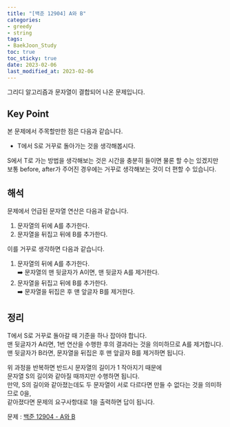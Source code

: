 ```yaml
---
title: "[백준 12904] A와 B"
categories: 
- greedy
- string
tags:
- BaekJoon_Study
toc: true
toc_sticky: true
date: 2023-02-06
last_modified_at: 2023-02-06
---
```


그리디 알고리즘과 문자열이 결합되어 나온 문제입니다.  

## Key Point
본 문제에서 주목할만한 점은 다음과 같습니다.  
- T에서 S로 거꾸로 돌아가는 것을 생각해봅시다.

S에서 T로 가는 방법을 생각해보는 것은 시간을 충분히 들이면 물론 할 수는 있겠지만  
보통 before, after가 주어진 경우에는 거꾸로 생각해보는 것이 더 편할 수 있습니다.  

## 해석
문제에서 언급된 문자열 연산은 다음과 같습니다.   
1. 문자열의 뒤에 A를 추가한다.  
2. 문자열을 뒤집고 뒤에 B를 추가한다.  

이를 거꾸로 생각하면 다음과 같습니다.
1. 문자열의 뒤에 A를 추가한다.  
:arrow_right: 문자열의 맨 뒷글자가 A이면, 맨 뒷글자 A를 제거한다.
2. 문자열을 뒤집고 뒤에 B를 추가한다.  
:arrow_right: 문자열을 뒤집은 후 맨 앞글자 B를 제거한다.

## 정리
T에서 S로 거꾸로 돌아갈 때 기준을 하나 잡아야 합니다.  
맨 뒷글자가 A라면, 1번 연산을 수행한 후의 결과라는 것을 의미하므로 A를 제거합니다.  
맨 뒷글자가 B라면, 문자열을 뒤집은 후 맨 앞글자 B를 제거하면 됩니다.  

위 과정을 반복하면 반드시 문자열의 길이가 1 작아지기 때문에   
문자열 S의 길이와 같아질 때까지만 수행하면 됩니다.  
만약, S의 길이와 같아졌는데도 두 문자열이 서로 다르다면 만들 수 없다는 것을 의미하므로 0을,  
같아졌다면 문제의 요구사항대로 1을 출력하면 답이 됩니다.  

문제 : [백준 12904 - A와 B](https://www.acmicpc.net/problem/12904)

<script src="https://gist.github.com/Ryumaker/03a75486c7b416dc735d82f5a7e79ddd.js"></script>


